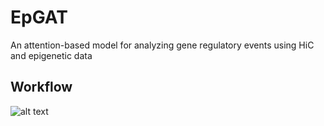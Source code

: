 # EpGAT
An attention-based model for analyzing gene regulatory events using HiC and epigenetic data


## Workflow
![alt text](https://github.com/compbiolabucf/EpGAT/blob/main/EpGAT_overall_diagram.png)
